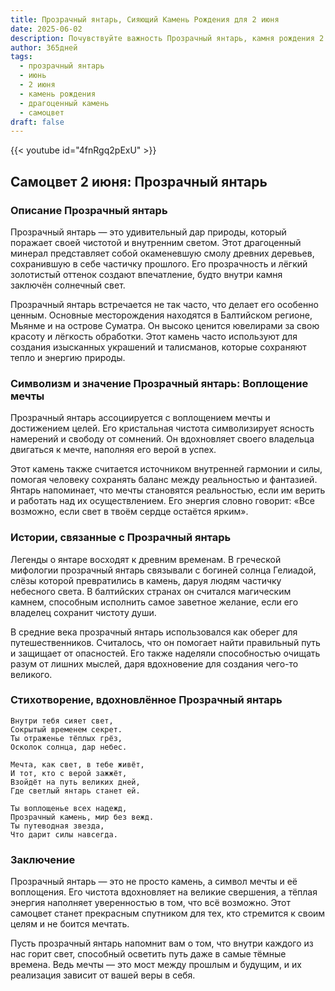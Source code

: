 ```yaml
---
title: Прозрачный янтарь, Сияющий Камень Рождения для 2 июня
date: 2025-06-02
description: Почувствуйте важность Прозрачный янтарь, камня рождения 2 июня, который символизирует Воплощение мечты. Пусть его красота и значение осветят ваш день.
author: 365дней
tags:
  - прозрачный янтарь
  - июнь
  - 2 июня
  - камень рождения
  - драгоценный камень
  - самоцвет
draft: false
---
```


{{< youtube id="4fnRgq2pExU" >}}

## Самоцвет 2 июня: Прозрачный янтарь

### Описание Прозрачный янтарь

Прозрачный янтарь — это удивительный дар природы, который поражает своей чистотой и внутренним светом. Этот драгоценный минерал представляет собой окаменевшую смолу древних деревьев, сохранившую в себе частичку прошлого. Его прозрачность и лёгкий золотистый оттенок создают впечатление, будто внутри камня заключён солнечный свет.

Прозрачный янтарь встречается не так часто, что делает его особенно ценным. Основные месторождения находятся в Балтийском регионе, Мьянме и на острове Суматра. Он высоко ценится ювелирами за свою красоту и лёгкость обработки. Этот камень часто используют для создания изысканных украшений и талисманов, которые сохраняют тепло и энергию природы.

### Символизм и значение Прозрачный янтарь: Воплощение мечты

Прозрачный янтарь ассоциируется с воплощением мечты и достижением целей. Его кристальная чистота символизирует ясность намерений и свободу от сомнений. Он вдохновляет своего владельца двигаться к мечте, наполняя его верой в успех.

Этот камень также считается источником внутренней гармонии и силы, помогая человеку сохранять баланс между реальностью и фантазией. Янтарь напоминает, что мечты становятся реальностью, если им верить и работать над их осуществлением. Его энергия словно говорит: «Все возможно, если свет в твоём сердце остаётся ярким».

### Истории, связанные с Прозрачный янтарь

Легенды о янтаре восходят к древним временам. В греческой мифологии прозрачный янтарь связывали с богиней солнца Гелиадой, слёзы которой превратились в камень, даруя людям частичку небесного света. В балтийских странах он считался магическим камнем, способным исполнить самое заветное желание, если его владелец сохранит чистоту души.

В средние века прозрачный янтарь использовался как оберег для путешественников. Считалось, что он помогает найти правильный путь и защищает от опасностей. Его также наделяли способностью очищать разум от лишних мыслей, даря вдохновение для создания чего-то великого.

### Стихотворение, вдохновлённое Прозрачный янтарь

```
Внутри тебя сияет свет,  
Сокрытый временем секрет.  
Ты отраженье тёплых грёз,  
Осколок солнца, дар небес.  

Мечта, как свет, в тебе живёт,  
И тот, кто с верой зажжёт,  
Взойдёт на путь великих дней,  
Где светлый янтарь станет ей.  

Ты воплощенье всех надежд,  
Прозрачный камень, мир без вежд.  
Ты путеводная звезда,  
Что дарит силы навсегда.
```

### Заключение

Прозрачный янтарь — это не просто камень, а символ мечты и её воплощения. Его чистота вдохновляет на великие свершения, а тёплая энергия наполняет уверенностью в том, что всё возможно. Этот самоцвет станет прекрасным спутником для тех, кто стремится к своим целям и не боится мечтать.

Пусть прозрачный янтарь напомнит вам о том, что внутри каждого из нас горит свет, способный осветить путь даже в самые тёмные времена. Ведь мечты — это мост между прошлым и будущим, и их реализация зависит от вашей веры в себя.